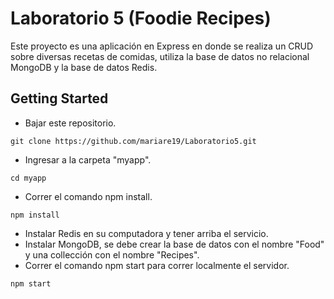 # Laboratorio 5 (Foodie Recipes)

Este proyecto es una aplicación en Express en donde se realiza un CRUD sobre diversas recetas de comidas, utiliza la base de datos no relacional MongoDB y la base de datos Redis.

## Getting Started
* Bajar este repositorio.
```
git clone https://github.com/mariare19/Laboratorio5.git
```
* Ingresar a la carpeta "myapp".
```
cd myapp
```
* Correr el comando npm install.
```
npm install
```
* Instalar Redis en su computadora y tener arriba el servicio.
* Instalar MongoDB, se debe crear la base de datos con el nombre "Food" y una collección con el nombre "Recipes".
* Correr el comando npm start para correr localmente el servidor.
```
npm start
```

